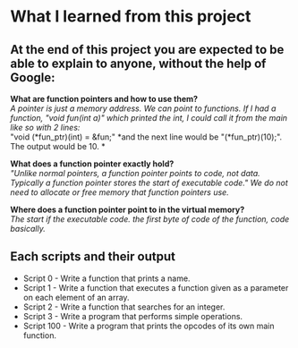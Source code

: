 # What I learned from this project  
At the end of this project you are expected to be able to explain to anyone, without the help of Google:  
---  

**What are function pointers and how to use them?**  
*A pointer is just a memory address. We can point to functions. If I had a function, "void fun(int a)" which printed the int, I could call it from the main like so with 2 lines:*  
"void (\*fun_ptr)(int) = &fun;"
*and the next line would be "(\*fun_ptr)(10);". The output would be 10. *   

**What does a function pointer exactly hold?**  
*"Unlike normal pointers, a function pointer points to code, not data. Typically a function pointer stores the start of executable code." We do not need to allocate or free memory that function pointers use.*  

**Where does a function pointer point to in the virtual memory?**  
*The start if the executable code. the first byte of code of the function, code basically.*   


## Each scripts and their output  
* Script 0 - Write a function that prints a name.  
* Script 1 - Write a function that executes a function given as a parameter on each element of an array.  
* Script 2 - Write a function that searches for an integer.  
* Script 3 - Write a program that performs simple operations.    
* Script 100 - Write a program that prints the opcodes of its own main function.    
